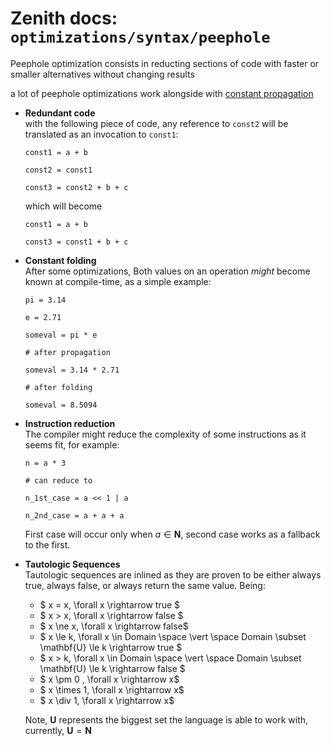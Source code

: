 # Zenith docs: `optimizations/syntax/peephole`

Peephole optimization consists in reducting sections of code with faster or
smaller alternatives without changing results

a lot of peephole optimizations work alongside with [constant propagation](./ConstantPropagation.md)

- **Redundant code**  
    with the following piece of code, any reference to `const2` will be translated as an invocation to `const1`:

    ```zenith
    const1 = a + b

    const2 = const1

    const3 = const2 + b + c
    ```

    which will become

    ```zenith
    const1 = a + b 

    const3 = const1 + b + c
    ```

- **Constant folding**  
    After some optimizations, Both values on an operation *might* become known at compile-time, as a simple example:

    ```zenith
    pi = 3.14

    e = 2.71

    someval = pi * e

    # after propagation

    someval = 3.14 * 2.71

    # after folding

    someval = 8.5094
    ``` 

- **Instruction reduction**  
    The compiler might reduce the complexity of some instructions as it seems fit, for example:

    ```zenith
    n = a * 3

    # can reduce to

    n_1st_case = a << 1 | a 

    n_2nd_case = a + a + a  
    ``` 

    First case will occur only when $a \in \mathbf{N}$, second case works as a fallback to the first. 

- **Tautologic Sequences**  
    Tautologic sequences are inlined as they are proven to be either always true, always false, or always return the same value. Being:


    * $ x = x, \forall x \rightarrow true $  
    * $ x > x, \forall x \rightarrow false $
    * $ x \ne x, \forall x \rightarrow false$
    * $ x \le k, \forall x \in Domain \space \vert \space Domain \subset \mathbf{U} \le k \rightarrow true $ 
    * $ x > k, \forall x \in Domain \space \vert \space Domain \subset \mathbf{U} \le k \rightarrow false $ 
    * $ x \pm 0 , \forall x \rightarrow x$
    * $ x \times 1, \forall x \rightarrow x$
    * $ x \div 1, \forall x \rightarrow x$


    Note, $\mathbf{U}$ represents the biggest set the language is able to work with, currently, $\mathbf{U} = \mathbf{N}$